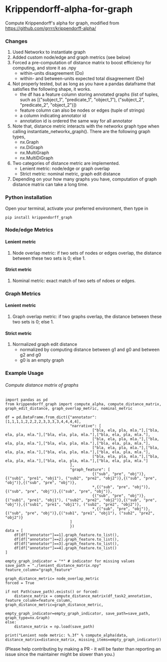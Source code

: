 # Krippendorff-alpha-for-graph
Compute Krippendorff's alpha for graph, modified from https://github.com/grrrr/krippendorff-alpha/

### Changes
1. Used Networkx to instantiate graph 
2. Added custom node/edge and graph metrics (see below)
3. Forced a pre-computation of distance matrix to boost efficiency for computing, and store it as .npy
   - within-units disagreement (Do) 
   - within- and between-units expected total disagreement (De)
4. Not properly tested, but as long as you have a pandas dataframe that satisfies the following shape, it works.
   - the df has a feature column storing annotated graphs (list of tuples, such as [("subject_1", "predicate_1", "object_1"), ("subject_2", "predicate_2", "object_2")])
   - feature column can also be nodes or edges (tuple of strings)
   - a column indicating annotator id
   - annotation id is ordered the same way for all annotator
5. Note that, distance metric interacts with the networkx graph type when calling instantiate_networkx_graph(). There are the following graph types,
   - nx.Graph
   - nx.DiGraph
   - nx.MultiGraph
   - nx.MultiDiGraph
6. Two categories of distance metric are implemented. 
   - Lenient metric: node/edge or graph overlap
   - Strict metric: nominal metric, graph edit distance
7. Depending on your how many graphs you have, computation of graph distance matrix can take a long time. 

### Python installation
Open your terminal, activate your preferred environment, then type in
```
pip install krippendorff_graph
```

### Node/edge Metrics
#### Lenient metric
1. Node overlap metric: if two sets of nodes or edges overlap, the distance between these two sets is 0; else 1.

#### Strict metric
1. Nominal metric: exact match of two sets of ndoes or edges.

### Graph Metrics
#### Lenient metric
1. Graph overlap metric: if two graphs overlap, the distance between these two sets is 0; else 1.

#### Strict metric
1. Normalized graph edit distance
    - normalized by computing distance between g1 and g0 and between g2 and g0
    - g0 is an empty graph

### Example Usage
###### Compute distance matrix of graphs 
```
import pandas as pd
from krippendorff_graph import compute_alpha, compute_distance_matrix, graph_edit_distance, graph_overlap_metric, nominal_metric

df = pd.DataFrame.from_dict({"annotator": [1,1,1,1,2,2,2,2,3,3,3,3,4,4,4,4],
                             "narrative": [
                                       ["bla, ela, pla, mla."],["bla, ela, pla, mla."],["bla, ela, pla, mla."],["bla, ela, pla, mla."],
                                       ["bla, ela, pla, mla."],["bla, ela, pla, mla."],["bla, ela, pla, mla."],["bla, ela, pla, mla."], 
                                       ["bla, ela, pla, mla."],["bla, ela, pla, mla."],["bla, ela, pla, mla."],["bla, ela, pla, mla."],
                                       ["bla, ela, pla, mla."],["bla, ela, pla, mla."],["bla, ela, pla, mla."],["bla, ela, pla, mla."]
                             ],
                             "graph_feature": [
                                       {("sub", "pre", "obj")},{("sub1", "pre1", "obj1"), ("sub2", "pre2", "obj2")},{("sub", "pre", "obj")},{("sub", "pre", "obj")},
                                       *,{("sub", "pre", "obj")},{("sub", "pre", "obj")},{("sub", "pre", "obj")}, 
                                       {("sub", "pre", "obj")},{("sub1", "pre1", "obj1"), ("sub2", "pre2", "obj2")},{("sub", "pre", "obj")},{("sub1", "pre1", "obj1"), ("sub2", "pre2", "obj2")},
                                       *,{("sub", "pre", "obj")},{("sub", "pre", "obj")},{("sub1", "pre1", "obj1"), ("sub2", "pre2", "obj2")}
                             ]
                             })
data = [
    df[df["annotator"]==1].graph_feature.to_list(),
    df[df["annotator"]==2].graph_feature.to_list(),
    df[df["annotator"]==3].graph_feature.to_list(),
    df[df["annotator"]==4].graph_feature.to_list()
]

empty_graph_indicator = "*" # indicator for missing values
save_path = "./lenient_distance_matrix.npy"
feature_column="graph_feature"

graph_distance_metric= node_overlap_metric
forced = True

if not Path(save_path).exists() or forced:
    distance_matrix = compute_distance_matrix(df_task2_annotation, feature_column=feature_column, graph_distance_metric=graph_distance_metric, 
                                              empty_graph_indicator=empty_graph_indicator, save_path=save_path, graph_type=nx.Graph)
else: 
    distance_matrix = np.load(save_path)
    
print("Lenient node metric: %.3f" % compute_alpha(data, distance_matrix=distance_matrix, missing_items=empty_graph_indicator))
```

(Please help contributing by making a PR - it will be faster than reporting an issue since the maintainer might be slower than you.) 